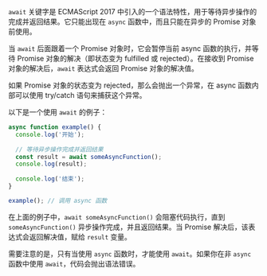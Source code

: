 `await` 关键字是 ECMAScript 2017 中引入的一个语法特性，用于等待异步操作的完成并返回结果。它只能出现在 `async` 函数中，而且只能在异步的 Promise 对象前使用。

当 `await` 后面跟着一个 Promise 对象时，它会暂停当前 async 函数的执行，并等待 Promise 对象的解决（即状态变为 fulfilled 或 rejected）。在接收到 Promise 对象的解决后，`await` 表达式会返回 Promise 对象的解决值。

如果 Promise 对象的状态变为 rejected，那么会抛出一个异常，在 async 函数内部可以使用 try/catch 语句来捕获这个异常。

以下是一个使用 `await` 的例子：

```javascript
async function example() {
  console.log('开始');
  
  // 等待异步操作完成并返回结果
  const result = await someAsyncFunction();
  console.log(result);
  
  console.log('结束');
}

example(); // 调用 async 函数
```

在上面的例子中，`await someAsyncFunction()` 会阻塞代码执行，直到 `someAsyncFunction()` 异步操作完成，并且返回结果。当 Promise 解决后，该表达式会返回解决值，赋给 `result` 变量。

需要注意的是，只有当使用 `async` 函数时，才能使用 `await`。如果你在非 `async` 函数中使用 `await`，代码会抛出语法错误。